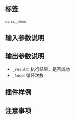 #

## 标签

`cc` `cc_demo`

## 输入参数说明

## 输出参数说明
- `_result`: 执行结果，是否成功
- `_loop`: 循环次数

## 插件样例

## 注意事项

